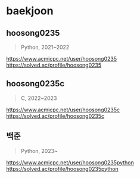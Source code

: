 # baekjoon

## hoosong0235

> Python, 2021~2022

https://www.acmicpc.net/user/hoosong0235  
https://solved.ac/profile/hoosong0235

## hoosong0235c

> C, 2022~2023

https://www.acmicpc.net/user/hoosong0235c  
https://solved.ac/profile/hoosong0235c

## 백준

> Python, 2023~

https://www.acmicpc.net/user/hoosong0235python  
https://solved.ac/profile/hoosong0235python
